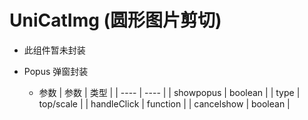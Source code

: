 # UniCatImg (圆形图片剪切)

- 此组件暂未封装

- Popus 弹窗封装
  - 参数
    |  参数   | 类型  |
    |  ----  | ----  |
    | showpopus  | boolean |
    | type  | top/scale | 
    | handleClick | function |
    | cancelshow | boolean |

